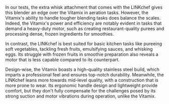 In our tests, the extra whisk attachment that comes with the LINKchef gives this blender an edge over the Vitamix in aeration tasks. However, the Vitamix's ability to handle tougher blending tasks does balance the scales. Indeed, the Vitamix's power and efficiency are notably evident in tasks that demand a heavy-duty motor, such as creating restaurant-quality purees and processing dense, frozen ingredients for smoothies. 

In contrast, the LINKchef is best suited for basic kitchen tasks like pureeing soft vegetables, tackling fresh fruits, emulsifying sauces, and whisking eggs. Its struggle with frozen fruits in smoothie preparation also reveals a motor that is less capable compared to its counterpart.

Design-wise, the Vitamix boasts a high-quality stainless steel build, which imparts a professional feel and ensures top-notch durability. Meanwhile, the LINKchef leans more towards mid-level quality, with a construction that is more prone to wear. Its ergonomic handle design and lightweight provide comfort, but they don't fully compensate for the challenges posed by its strong suction and motor vibrations during operation, unlike the Vitamix.